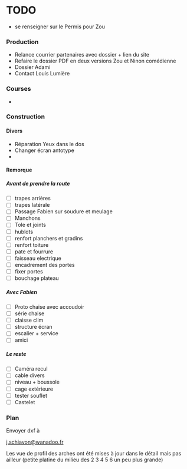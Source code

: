 # TODO

- se renseigner sur le Permis pour Zou

### Production

- Relance courrier partenaires avec dossier + lien du site
- Refaire le dossier PDF en deux versions Zou et Ninon comédienne
- Dossier Adami
- Contact Louis Lumière

### Courses

- 

### Construction

#### Divers

- Réparation Yeux dans le dos
- Changer écran antotype
- 
#### Remorque

##### Avant de prendre la route
- [ ] trapes arrières
- [ ] trapes latérale
- [ ] Passage Fabien sur soudure et meulage
- [ ] Manchons
- [ ] Tole et joints
- [ ] hublots
- [ ] renfort planchers et gradins
- [ ] renfort toiture
- [ ] pate et fourrure
- [ ] faisseau electrique
- [ ] encadrement des portes
- [ ] fixer portes
- [ ] bouchage plateau

##### Avec Fabien

- [ ] Proto chaise avec accoudoir
- [ ] série chaise
- [ ] claisse clim
- [ ] structure écran
- [ ] escalier + service
- [ ] amici

##### Le reste
- [ ] Caméra recul
- [ ] cable divers
- [ ] niveau + boussole
- [ ] cage extérieure
- [ ] tester souflet
- [ ] Castelet

### Plan

Envoyer dxf à 

j.schiavon@wanadoo.fr


Les vue de profil des arches ont été mises à jour dans le détail mais pas ailleur (petite platine du milieu des 2 3 4 5 6 un peu plus grande)

